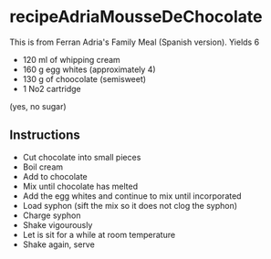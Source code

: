 recipeAdriaMousseDeChocolate
============================

This is from Ferran Adria's Family Meal (Spanish version). Yields 6

- 120 ml of whipping cream
- 160 g egg whites (approximately 4)
- 130 g of choocolate (semisweet)
- 1 No2 cartridge

(yes, no sugar)

Instructions
------------

- Cut chocolate into small pieces
- Boil cream
- Add to chocolate
- Mix until chocolate has melted
- Add the egg whites and continue to mix until incorporated
- Load syphon (sift the mix so it does not clog the syphon)
- Charge syphon
- Shake vigourously
- Let is sit for a while at room temperature
- Shake again, serve


